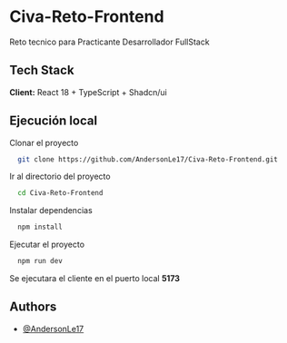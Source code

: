 # Civa-Reto-Frontend

Reto tecnico para Practicante Desarrollador FullStack

## Tech Stack

**Client:** React 18 + TypeScript + Shadcn/ui

## Ejecución local

Clonar el proyecto

```bash
  git clone https://github.com/AndersonLe17/Civa-Reto-Frontend.git
```

Ir al directorio del proyecto

```bash
  cd Civa-Reto-Frontend
```

Instalar dependencias

```bash
  npm install
```

Ejecutar el proyecto

```bash
  npm run dev
```

Se ejecutara el cliente en el puerto local **5173**

## Authors

- [@AndersonLe17](https://github.com/AndersonLe17)
